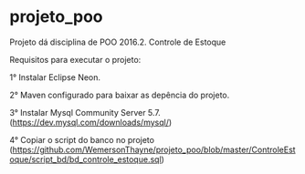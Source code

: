 # projeto_poo
Projeto dá disciplina de POO 2016.2. Controle de Estoque


Requisitos para executar o projeto:

1° Instalar Eclipse Neon.

2° Maven configurado para baixar as depência do projeto.

3° Instalar Mysql Community Server 5.7.
(https://dev.mysql.com/downloads/mysql/)

4° Copiar o script do banco no projeto
(https://github.com/WemersonThayne/projeto_poo/blob/master/ControleEstoque/script_bd/bd_controle_estoque.sql)

